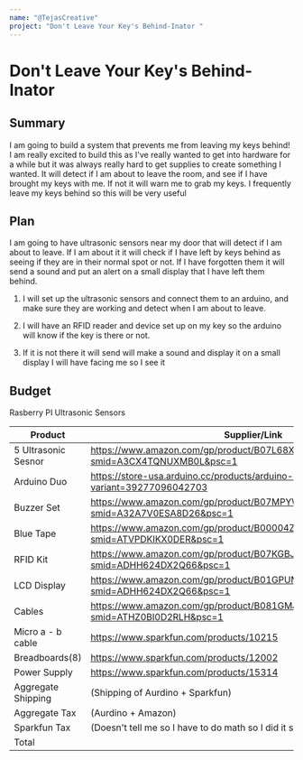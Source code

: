 ```yaml
---
name: "@TejasCreative"
project: "Don't Leave Your Key's Behind-Inator "
---
```


# Don't Leave Your Key's Behind-Inator

## Summary

I am going to build a system that prevents me from leaving my keys behind! I am really excited to build this as I've really wanted to get into hardware for a while but it was always really hard to get supplies to create something I wanted. It will detect if I am about to leave the room, and see if I have brought my keys with me. If not it will warn me to grab my keys. I frequently leave my keys behind so this will be very useful 

## Plan

I am going to have ultrasonic sensors near my door that will detect if I am about to leave. If I am about it it will check if I have left by keys behind as seeing if they are in their normal spot or not. If I have forgotten them it will send a sound and put an alert on a small display that I have left them behind.


1) I will set up the ultrasonic sensors and connect them to an arduino, and make sure they are working and detect when I am about to leave.

2) I will have an RFID reader and device set up on my key so the arduino will know if the key is there or not.

3) If it is not there it will send will make a sound and display it on a small display I will have facing me so I see it

## Budget

Rasberry PI
Ultrasonic Sensors



| Product         | Supplier/Link                         | Cost   |
| --------------- | ------------------------------------- | ------ |
| 5 Ultrasonic Sesnor   | https://www.amazon.com/gp/product/B07L68X65N/ref=ox_sc_act_title_5?smid=A3CX4TQNUXMB0L&psc=1 | $8.99  |
|Arduino Duo | https://store-usa.arduino.cc/products/arduino-due?variant=39277096042703 | $48.40 |
| Buzzer Set | https://www.amazon.com/gp/product/B07MPYWVGD/ref=ox_sc_act_title_3?smid=A32A7V0ESA8D26&psc=1 | 5.99|
| Blue Tape | https://www.amazon.com/gp/product/B00004Z4CP/ref=ox_sc_act_title_4?smid=ATVPDKIKX0DER&psc=1 | 4.88|
| RFID Kit | https://www.amazon.com/gp/product/B07KGBJ9VG/ref=ox_sc_act_title_6?smid=ADHH624DX2Q66&psc=1 | 8.99|
| LCD Display | https://www.amazon.com/gp/product/B01GPUMP9C/ref=ox_sc_act_title_2?smid=ADHH624DX2Q66&psc=1 | 12.69|
| Cables | https://www.amazon.com/gp/product/B081GMJVPB/ref=ox_sc_act_title_1?smid=ATHZ0BI0D2RLH&psc=1 | 9.99|
| Micro a - b cable | https://www.sparkfun.com/products/10215 | 5.50|
| Breadboards(8) | https://www.sparkfun.com/products/12002 | 44.00|
|Power Supply | https://www.sparkfun.com/products/15314 | 6.50|
| Aggregate Shipping | (Shipping of Aurdino + Sparkfun) | 15.36|
|Aggregate Tax| (Aurdino + Amazon) | 8.46|
| Sparkfun Tax | (Doesn't tell me so I have to do math so I did it seperate) | 4.34 | 
|Total | | 192.55|


